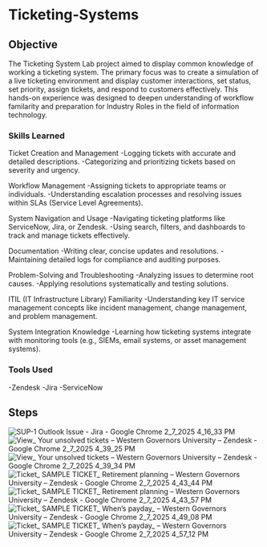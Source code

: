 # Ticketing-Systems

## Objective
The Ticketing System Lab project aimed to display common knowledge of working a ticketing system. The primary focus was to create a simulation of a live ticketing environment and display customer interactions, set status, set priority, assign tickets, and respond to customers effectively.  This hands-on experience was designed to deepen understanding of workflow familarity and preparation for Industry Roles in the field of information technology.

### Skills Learned
Ticket Creation and Management
-Logging tickets with accurate and detailed descriptions.
-Categorizing and prioritizing tickets based on severity and urgency.

Workflow Management
-Assigning tickets to appropriate teams or individuals.
-Understanding escalation processes and resolving issues within SLAs (Service Level Agreements).

System Navigation and Usage
-Navigating ticketing platforms like ServiceNow, Jira, or Zendesk.
-Using search, filters, and dashboards to track and manage tickets effectively.

Documentation
-Writing clear, concise updates and resolutions.
-Maintaining detailed logs for compliance and auditing purposes.

Problem-Solving and Troubleshooting
-Analyzing issues to determine root causes.
-Applying resolutions systematically and testing solutions.

ITIL (IT Infrastructure Library) Familiarity
-Understanding key IT service management concepts like incident management, change management, and problem management.

System Integration Knowledge
-Learning how ticketing systems integrate with monitoring tools (e.g., SIEMs, email systems, or asset management systems).

### Tools Used

-Zendesk
-Jira
-ServiceNow

## Steps
![SUP-1  Outlook Issue - Jira - Google Chrome 2_7_2025 4_16_33 PM](https://github.com/user-attachments/assets/04b1e02f-61d3-4b28-85e5-6f1be35e2629)
![View_ Your unsolved tickets – Western Governors University – Zendesk - Google Chrome 2_7_2025 4_39_25 PM](https://github.com/user-attachments/assets/1b09e4ff-68cd-4a2e-a1f7-38fc8b28d050)
![View_ Your unsolved tickets – Western Governors University – Zendesk - Google Chrome 2_7_2025 4_39_34 PM](https://github.com/user-attachments/assets/4b94f24d-f68f-447b-8a8d-32a86f48dcfc)
![Ticket_ SAMPLE TICKET_ Retirement planning – Western Governors University – Zendesk - Google Chrome 2_7_2025 4_43_44 PM](https://github.com/user-attachments/assets/fcc2ace7-4500-49ad-b512-f3d84ffcd903)
![Ticket_ SAMPLE TICKET_ Retirement planning – Western Governors University – Zendesk - Google Chrome 2_7_2025 4_43_57 PM](https://github.com/user-attachments/assets/f8a2a76c-8fc0-4987-8fea-7a1d16d74b2e)
![Ticket_ SAMPLE TICKET_ When’s payday_ – Western Governors University – Zendesk - Google Chrome 2_7_2025 4_49_08 PM](https://github.com/user-attachments/assets/d40ed133-8d3a-465d-b27d-faf1340a5f93)
![Ticket_ SAMPLE TICKET_ When’s payday_ – Western Governors University – Zendesk - Google Chrome 2_7_2025 4_57_12 PM](https://github.com/user-attachments/assets/6be507ea-5600-4fd6-b5b2-d136c84f711d)




